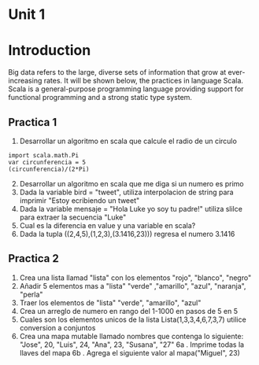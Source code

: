 # Unit 1
# Introduction

Big data refers to the large, diverse sets of information that grow at ever-increasing rates.
It will be shown below, the practices in language Scala.
Scala is a general-purpose programming language providing support for functional programming and a strong static type system.
## Practica 1

1. Desarrollar un algoritmo en scala que calcule el radio de un circulo
```
import scala.math.Pi
var circunferencia = 5
(circunferencia)/(2*Pi) 
```
2. Desarrollar un algoritmo en scala que me diga si un numero es primo
3. Dada la variable bird = "tweet", utiliza interpolacion de string para imprimir "Estoy ecribiendo un tweet"
4. Dada la variable mensaje = "Hola Luke yo soy tu padre!" utiliza slilce para extraer la secuencia "Luke"
5. Cual es la diferencia en value y una variable en scala?
6. Dada la tupla ((2,4,5),(1,2,3),(3.1416,23))) regresa el numero 3.1416 

## Practica 2

 1. Crea una lista llamad "lista" con los elementos "rojo", "blanco", "negro"
 2. Añadir 5 elementos mas a "lista" "verde" ,"amarillo", "azul", "naranja", "perla"
 3. Traer los elementos de "lista" "verde", "amarillo", "azul"
 4. Crea un arreglo de numero en rango del 1-1000 en pasos de 5 en 5
 5. Cuales son los elementos unicos de la lista Lista(1,3,3,4,6,7,3,7) utilice conversion a conjuntos
 6. Crea una mapa mutable llamado nombres que contenga lo siguiente: "Jose", 20, "Luis", 24, "Ana", 23, "Susana", "27"
 6a . Imprime todas la llaves del mapa
 6b . Agrega el siguiente valor al mapa("Miguel", 23)